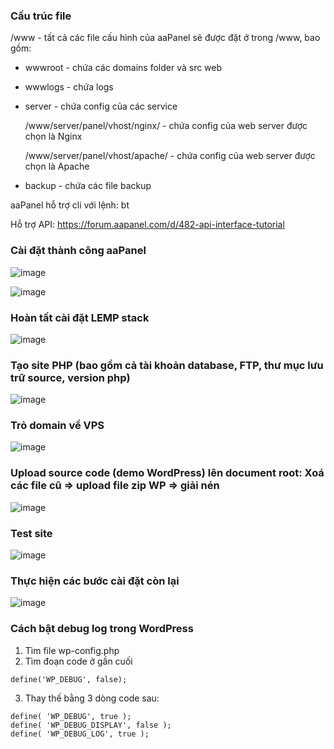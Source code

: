 ### Cấu trúc file

/www - tất cả các file cấu hình của aaPanel sẽ được đặt ở trong /www, bao gồm:

- wwwroot - chứa các domains folder và src web

- wwwlogs - chứa logs

- server - chứa config của các service

  /www/server/panel/vhost/nginx/ - chứa config của web server được chọn là Nginx

  /www/server/panel/vhost/apache/ - chứa config của web server được chọn là Apache

- backup - chứa các file backup

aaPanel hỗ trợ cli với lệnh: bt

Hỗ trợ API: https://forum.aapanel.com/d/482-api-interface-tutorial


### Cài đặt thành công aaPanel
![image](https://github.com/user-attachments/assets/a7a03bbb-83a0-4142-ac4b-523a76a6c688)

![image](https://github.com/user-attachments/assets/cef8b3ef-cb10-4f6b-ae13-0c0e4a7ae892)

### Hoàn tất cài đặt LEMP stack
![image](https://github.com/user-attachments/assets/65f7f266-27f3-4f22-8811-d3d7f9c60629)

### Tạo site PHP (bao gồm cả tài khoản database, FTP, thư mục lưu trữ source, version php)
![image](https://github.com/user-attachments/assets/2badd9b0-3e0c-4377-8ae4-50555b042dbd)

### Trỏ domain về VPS
![image](https://github.com/user-attachments/assets/7fdf0b09-50f2-4740-972b-53a28e254d67)

### Upload source code (demo WordPress) lên document root: Xoá các file cũ => upload file zip WP => giải nén
![image](https://github.com/user-attachments/assets/33ef7a38-645e-4ae5-9e46-593ae1f3d48c)

### Test site
![image](https://github.com/user-attachments/assets/5610fc74-7631-4451-bdb6-46251d04f5b2)

### Thực hiện các bước cài đặt còn lại
![image](https://github.com/user-attachments/assets/76c58aa0-9981-45ce-8c8a-cde232f5f924)

### Cách bật debug log trong WordPress

1. Tìm file wp-config.php
2. Tìm đoạn code ở gần cuối

```
define('WP_DEBUG', false);
```

3. Thay thế bằng 3 dòng code sau:

```
define( 'WP_DEBUG', true );
define( 'WP_DEBUG_DISPLAY', false );
define( 'WP_DEBUG_LOG', true );
```
